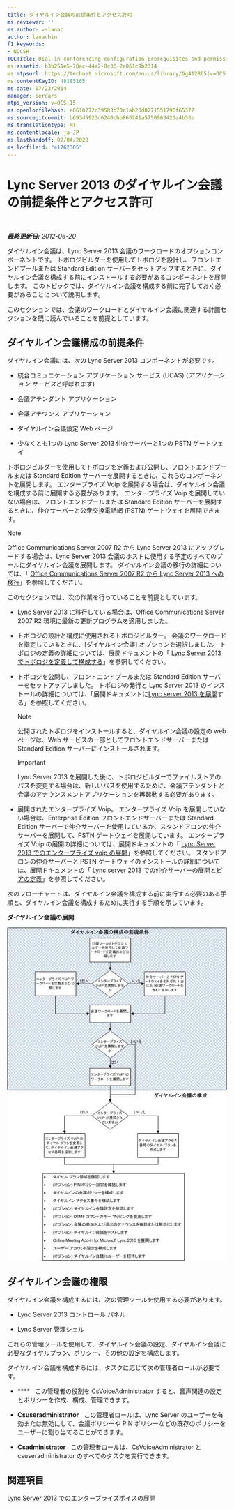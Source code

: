 ```yaml
---
title: ダイヤルイン会議の前提条件とアクセス許可
ms.reviewer: ''
ms.author: v-lanac
author: lanachin
f1.keywords:
- NOCSH
TOCTitle: Dial-in conferencing configuration prerequisites and permissions
ms:assetid: b3b251e5-78ac-44a2-8c36-2a061c9b2314
ms:mtpsurl: https://technet.microsoft.com/en-us/library/Gg412865(v=OCS.15)
ms:contentKeyID: 48185165
ms.date: 07/23/2014
manager: serdars
mtps_version: v=OCS.15
ms.openlocfilehash: e6610272c39583b70c1ab20d8271551796f65372
ms.sourcegitcommit: b693d5923d6240cbb865241a5750963423a4b33e
ms.translationtype: MT
ms.contentlocale: ja-JP
ms.lasthandoff: 02/04/2020
ms.locfileid: "41762305"
---
```

<div data-xmlns="http://www.w3.org/1999/xhtml">

<div class="topic" data-xmlns="http://www.w3.org/1999/xhtml" data-msxsl="urn:schemas-microsoft-com:xslt" data-cs="http://msdn.microsoft.com/en-us/">

<div data-asp="http://msdn2.microsoft.com/asp">

# <a name="dial-in-conferencing-configuration-prerequisites-and-permissions-in-lync-server-2013"></a>Lync Server 2013 のダイヤルイン会議の前提条件とアクセス許可

</div>

<div id="mainSection">

<div id="mainBody">

<span> </span>

_**最終更新日:** 2012-06-20_

ダイヤルイン会議は、Lync Server 2013 会議のワークロードのオプションコンポーネントです。 トポロジビルダーを使用してトポロジを設計し、フロントエンドプールまたは Standard Edition サーバーをセットアップするときに、ダイヤルイン会議を構成する前にインストールする必要があるコンポーネントを展開します。 このトピックでは、ダイヤルイン会議を構成する前に完了しておく必要があることについて説明します。

このセクションでは、会議のワークロードとダイヤルイン会議に関連する計画セクションを既に読んでいることを前提としています。

<div>

## <a name="dial-in-conferencing-configuration-prerequisites"></a>ダイヤルイン会議構成の前提条件

ダイヤルイン会議には、次の Lync Server 2013 コンポーネントが必要です。

  - 統合コミュニケーション アプリケーション サービス (UCAS) (*アプリケーション サービス*と呼ばれます)

  - 会議アテンダント アプリケーション

  - 会議アナウンス アプリケーション

  - ダイヤルイン会議設定 Web ページ

  - 少なくとも1つの Lync Server 2013 仲介サーバーと1つの PSTN ゲートウェイ

トポロジビルダーを使用してトポロジを定義および公開し、フロントエンドプールまたは Standard Edition サーバーを展開するときに、これらのコンポーネントを展開します。 エンタープライズ Voip を展開する場合は、ダイヤルイン会議を構成する前に展開する必要があります。 エンタープライズ Voip を展開していない場合は、フロントエンドプールまたは Standard Edition サーバーを展開するときに、仲介サーバーと公衆交換電話網 (PSTN) ゲートウェイを展開できます。

<div>


> [!NOTE]
> Office Communications Server 2007 R2 から Lync Server 2013 にアップグレードする場合は、Lync Server 2013 会議のホストに使用する予定のすべてのプールにダイヤルイン会議を展開します。 ダイヤルイン会議の移行の詳細については、「 <A href="migration-from-office-communications-server-2007-r2-to-lync-server-2013.md">Office Communications Server 2007 R2 から Lync Server 2013 への移行</A>」を参照してください。



</div>

このセクションでは、次の作業を行っていることを前提としています。

  - Lync Server 2013 に移行している場合は、Office Communications Server 2007 R2 環境に最新の更新プログラムを適用しました。

  - トポロジの設計と構成に使用されるトポロジビルダー。 会議のワークロードを指定しているときに、[ダイヤルイン会議] オプションを選択しました。 トポロジの定義の詳細については、展開ドキュメントの「 [Lync Server 2013 でトポロジを定義して構成する](lync-server-2013-defining-and-configuring-the-topology.md)」を参照してください。

  - トポロジを公開し、フロントエンドプールまたは Standard Edition サーバーをセットアップしました。 トポロジの発行と Lync Server 2013 のインストールの詳細については、「展開ドキュメントに[Lync server 2013 を展開](lync-server-2013-deploying-lync-server.md)する」を参照してください。
    
    <div>
    

    > [!NOTE]
    > 公開されたトポロジをインストールすると、ダイヤルイン会議の設定の web ページは、Web サービスの一部としてフロントエンドサーバーまたは Standard Edition サーバーにインストールされます。

    
    </div>
    
    <div>
    

    > [!IMPORTANT]
    > Lync Server 2013 を展開した後に、トポロジビルダーでファイルストアのパスを変更する場合は、新しいパスを使用するために、会議アテンダントと会議のアナウンスメントアプリケーションを再起動する必要があります。

    
    </div>

  - 展開されたエンタープライズ Voip。 エンタープライズ Voip を展開していない場合は、Enterprise Edition フロントエンドサーバーまたは Standard Edition サーバーで仲介サーバーを使用しているか、スタンドアロンの仲介サーバーを展開して、PSTN ゲートウェイを展開しています。 エンタープライズ Voip の展開の詳細については、展開ドキュメントの「 [Lync Server 2013 でのエンタープライズ voip の展開](lync-server-2013-deploying-enterprise-voice.md)」を参照してください。 スタンドアロンの仲介サーバーと PSTN ゲートウェイのインストールの詳細については、展開ドキュメントの「 [Lync server 2013 での仲介サーバーの展開とピアの定義](lync-server-2013-deploying-mediation-servers-and-defining-peers.md)」を参照してください。

次のフローチャートは、ダイヤルイン会議を構成する前に実行する必要のある手順と、ダイヤルイン会議を構成するために実行する手順を示しています。

**ダイヤルイン会議の展開**

![ダイヤルイン会議の展開フローチャート](images/Gg412865.fde8c246-b5ed-4323-a6e7-af1983a5ec86(OCS.15).jpg "ダイヤルイン会議の展開フローチャート")

</div>

<div>

## <a name="dial-in-conferencing-permissions"></a>ダイヤルイン会議の権限

ダイヤルイン会議を構成するには、次の管理ツールを使用する必要があります。

  - Lync Server 2013 コントロール パネル

  - Lync Server 管理シェル

これらの管理ツールを使用して、ダイヤルイン会議の設定、ダイヤルイン会議に必要なダイヤルプラン、ポリシー、その他の設定を構成します。

ダイヤルイン会議を構成するには、タスクに応じて次の管理者ロールが必要です。

  - ****   この管理者の役割を CsVoiceAdministrator すると、音声関連の設定とポリシーを作成、構成、管理できます。

  - **Csuseradministrator**   この管理者ロールは、Lync Server のユーザーを有効または無効にして、会議ポリシーや PIN ポリシーなどの既存のポリシーをユーザーに割り当てることができます。

  - **Csadministrator**   この管理者ロールは、CsVoiceAdministrator と csuseradministrator のすべてのタスクを実行できます。

</div>

<div>

## <a name="see-also"></a>関連項目


[Lync Server 2013 でのエンタープライズボイスの展開](lync-server-2013-deploying-enterprise-voice.md)  
  

</div>

</div>

<span> </span>

</div>

</div>

</div>

